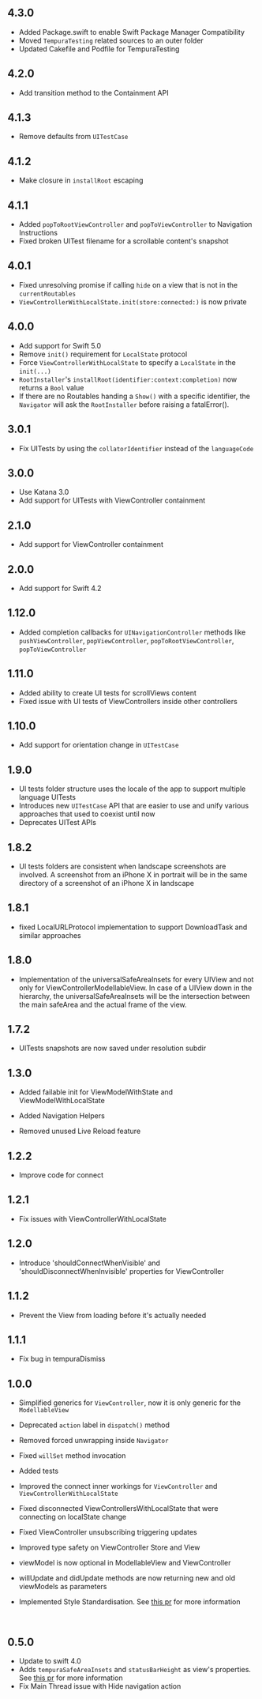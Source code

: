 ## 4.3.0
* Added Package.swift to enable Swift Package Manager Compatibility
* Moved `TempuraTesting` related sources to an outer folder
* Updated Cakefile and Podfile for TempuraTesting

## 4.2.0
* Add transition method to the Containment API

## 4.1.3
* Remove defaults from `UITestCase`

## 4.1.2
* Make closure in `installRoot` escaping 

## 4.1.1
* Added `popToRootViewController` and `popToViewController` to Navigation Instructions
* Fixed broken UITest filename for a scrollable content's snapshot

## 4.0.1
* Fixed unresolving promise if calling `hide` on a view that is not in the `currentRoutables`
* `ViewControllerWithLocalState.init(store:connected:)` is now private

## 4.0.0
* Add support for Swift 5.0
* Remove `init()` requirement for `LocalState` protocol
* Force `ViewControllerWithLocalState` to specify a `LocalState` in the `init(...)`
* `RootInstaller`'s `installRoot(identifier:context:completion)` now returns a `Bool` value
* If there are no Routables handing a `Show()` with a specific identifier, the `Navigator` will ask the `RootInstaller` before raising a fatalError().

## 3.0.1
* Fix UITests by using the `collatorIdentifier` instead of the `languageCode`

## 3.0.0
* Use Katana 3.0
* Add support for UITests with ViewController containment

## 2.1.0
* Add support for ViewController containment

## 2.0.0
* Add support for Swift 4.2

## 1.12.0

- Added completion callbacks for `UINavigationController` methods like `pushViewController`, `popViewController`,  `popToRootViewController`,  `popToViewController`

## 1.11.0

- Added ability to create UI tests for scrollViews content
- Fixed issue with UI tests of ViewControllers inside other controllers

## 1.10.0

* Add support for orientation change in `UITestCase`

## 1.9.0

* UI tests folder structure uses the locale of the app to support multiple language UITests
* Introduces new `UITestCase` API that are easier to use and unify various approaches that used to coexist until now
* Deprecates UITest APIs

## 1.8.2

* UI tests folders are consistent when landscape screenshots are involved. A screenshot from an iPhone X in portrait will be in the same directory of a screenshot of an iPhone X in landscape

## 1.8.1

- fixed LocalURLProtocol implementation to support DownloadTask and similar approaches

## 1.8.0

- Implementation of the universalSafeAreaInsets for every UIView and not only for ViewControllerModellableView.
 In case of a UIView down in the hierarchy, the universalSafeAreaInsets will be the intersection between the main safeArea and the actual frame of the view.

## 1.7.2

- UITests snapshots are now saved under resolution subdir

## 1.3.0

- Added failable init for ViewModelWithState and ViewModelWithLocalState

- Added Navigation Helpers

- Removed unused Live Reload feature

## 1.2.2

- Improve code for connect

## 1.2.1

- Fix issues with ViewControllerWithLocalState

## 1.2.0

- Introduce 'shouldConnectWhenVisible' and 'shouldDisconnectWhenInvisible' properties for ViewController

## 1.1.2

- Prevent the View from loading before it's actually needed

## 1.1.1

- Fix bug in tempuraDismiss

## 1.0.0

* Simplified generics for `ViewController`, now it is only generic for the `ModellableView`

* Deprecated `action` label in `dispatch()` method

* Removed forced unwrapping inside `Navigator`

* Fixed `willSet` method invocation

* Added tests

* Improved the connect inner workings for `ViewController` and `ViewControllerWithLocalState`

* Fixed disconnected ViewControllersWithLocalState that were connecting on localState change

* Fixed ViewController unsubscribing triggering updates

* Improved type safety on ViewController Store and View

* viewModel is now optional in ModellableView and ViewController

* willUpdate and didUpdate methods are now returning new and old viewModels as parameters

* Implemented Style Standardisation. See [this pr](https://github.com/BendingSpoons/tempura-swift/pull/14) for more information

  ​

## 0.5.0

* Update to swift 4.0
* Adds `tempuraSafeAreaInsets` and `statusBarHeight` as view's properties. See [this pr](https://github.com/BendingSpoons/tempura-swift/pull/7) for more information
* Fix Main Thread issue with Hide navigation action

